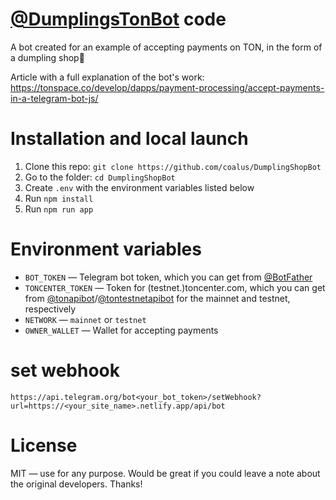 # [@DumplingsTonBot](https://t.me/DumplingsTonBot) code

A bot created for an example of accepting payments on TON, in the form of a dumpling shop🥟

Article with a full explanation of the bot's work: https://tonspace.co/develop/dapps/payment-processing/accept-payments-in-a-telegram-bot-js/

# Installation and local launch

1. Clone this repo: `git clone https://github.com/coalus/DumplingShopBot`
2. Go to the folder: `cd DumplingShopBot`
3. Create `.env` with the environment variables listed below
4. Run `npm install`
5. Run `npm run app`

# Environment variables

- `BOT_TOKEN` — Telegram bot token, which you can get from [@BotFather](https://t.me/BotFather)
- `TONCENTER_TOKEN` — Token for (testnet.)toncenter.com, which you can get from [@tonapibot](https://t.me/tonapibot)/[@tontestnetapibot](https://t.me/tontestnetapibot) for the mainnet and testnet, respectively
- `NETWORK` — `mainnet` or `testnet`
- `OWNER_WALLET` — Wallet for accepting payments

# set webhook

```
https://api.telegram.org/bot<your_bot_token>/setWebhook?url=https://<your_site_name>.netlify.app/api/bot
```

# License

MIT — use for any purpose. Would be great if you could leave a note about the original developers. Thanks!
